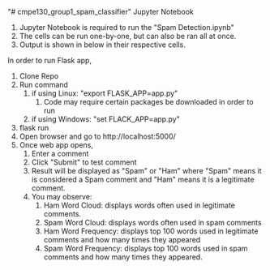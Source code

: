 "# cmpe130_group1_spam_classifier"
Jupyter Notebook
1. Jupyter Notebook is required to run the "Spam Detection.ipynb"
2. The cells can be run one-by-one, but can also be ran all at once.
3. Output is shown in below in their respective cells.

In order to run Flask app,
1. Clone Repo
2. Run command 
    1. if using Linux: "export FLASK_APP=app.py"
        1. Code may require certain packages be downloaded in order to run 
    2. if using Windows: "set FLACK_APP=app.py"
3. flask run
4. Open browser and go to http://localhost:5000/
5. Once web app opens,
    1. Enter a comment
    2. Click "Submit" to test comment
    3. Result will be displayed as "Spam" or "Ham"
       where "Spam" means it is considered a Spam comment and
        "Ham" means it is a legitimate comment.
    4. You may observe:
        1. Ham Word Cloud: displays words often used in legitimate comments. 
        2. Spam Word Cloud: displays words often used in spam comments
        3. Ham Word Frequency: displays top 100 words used in legitimate comments and how many times they appeared
        4. Spam Word Frequency: displays top 100 words used in spam comments and how many times they appeared.
